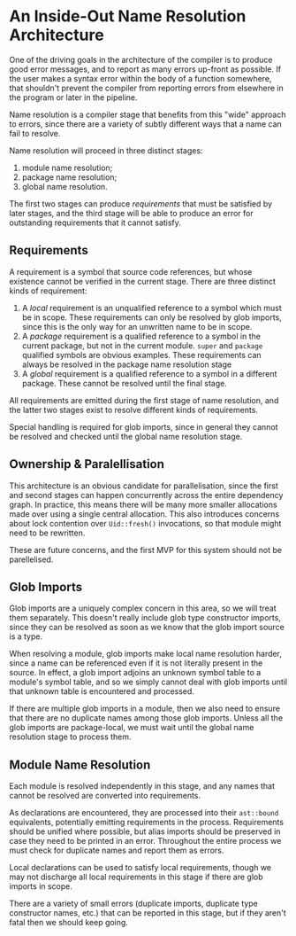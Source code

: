 # An Inside-Out Name Resolution Architecture

One of the driving goals in the architecture of the compiler is to produce good
error messages, and to report as many errors up-front as possible. If the user
makes a syntax error within the body of a function somewhere, that shouldn't
prevent the compiler from reporting errors from elsewhere in the program or
later in the pipeline.

Name resolution is a compiler stage that benefits from this "wide" approach to
errors, since there are a variety of subtly different ways that a name can fail
to resolve.

Name resolution will proceed in three distinct stages:
1. module name resolution;
2. package name resolution;
3. global name resolution.

The first two stages can produce _requirements_ that must be satisfied by later
stages, and the third stage will be able to produce an error for outstanding
requirements that it cannot satisfy.

## Requirements
A requirement is a symbol that source code references, but whose existence
cannot be verified in the current stage. There are three distinct kinds of
requirement:

1. A _local_ requirement is an unqualified reference to a symbol which must
be in scope. These requirements can only be resolved by glob imports, since
this is the only way for an unwritten name to be in scope.
2. A _package_ requirement is a qualified reference to a symbol in the current
package, but not in the current module. `super` and `package` qualified symbols
are obvious examples. These requirements can always be resolved in the package
name resolution stage
3. A _global_ requirement is a qualified reference to a symbol in a different
package. These cannot be resolved until the final stage.

All requirements are emitted during the first stage of name resolution, and the
latter two stages exist to resolve different kinds of requirements.

Special handling is required for glob imports, since in general they cannot be
resolved and checked until the global name resolution stage.

## Ownership & Paralellisation
This architecture is an obvious candidate for parallelisation, since the first
and second stages can happen concurrently across the entire dependency graph.
In practice, this means there will be many more smaller allocations made over
using a single central allocation. This also introduces concerns about lock
contention over `Uid::fresh()` invocations, so that module might need to be
rewritten.

These are future concerns, and the first MVP for this system should not be
parellelised.

## Glob Imports
Glob imports are a uniquely complex concern in this area, so we will treat them
separately. This doesn't really include glob type constructor imports, since
they can be resolved as soon as we know that the glob import source is a type.

When resolving a module, glob imports make local name resolution harder, since
a name can be referenced even if it is not literally present in the source. In
effect, a glob import adjoins an unknown symbol table to a module's symbol
table, and so we simply cannot deal with glob imports until that unknown table
is encountered and processed.

If there are multiple glob imports in a module, then we also need to ensure
that there are no duplicate names among those glob imports. Unless all the
glob imports are package-local, we must wait until the global name resolution
stage to process them.

## Module Name Resolution
Each module is resolved independently in this stage, and any names that cannot
be resolved are converted into requirements.

As declarations are encountered, they are processed into their `ast::bound`
equivalents, potentially emitting requirements in the process. Requirements
should be unified where possible, but alias imports should be preserved in case
they need to be printed in an error. Throughout the entire process we must
check for duplicate names and report them as errors.

Local declarations can be used to satisfy local requirements, though we may not
discharge all local requirements in this stage if there are glob imports in
scope.

There are a variety of small errors (duplicate imports, duplicate type 
constructor names, etc.) that can be reported in this stage, but if they
aren't fatal then we should keep going.

